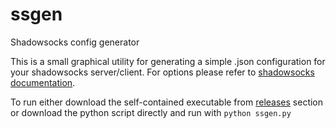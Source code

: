 # ssgen
Shadowsocks config generator

This is a small graphical utility for generating a simple .json configuration for your shadowsocks server/client.
For options please refer to [shadowsocks documentation](https://github.com/shadowsocks/shadowsocks/wiki). 

To run either download the self-contained executable from [releases](https://github.com/mfat/ssgen/releases) section or download the python script directly and run with 
```python ssgen.py```
